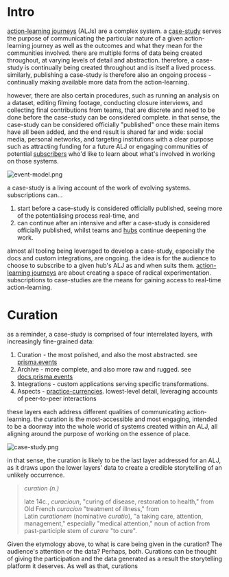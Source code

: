 # Intro
[action-learning journeys](/patterns/action-learning%20journeys.md) (ALJs) are a complex system. a [case-study](patterns/case-study.md) serves the purpose of communicating the particular nature of a given action-learning journey as well as the outcomes and what they mean for the communities involved. there are multiple forms of data being created throughout, at varying levels of detail and abstraction. therefore, a case-study is continually being created throughout and is itself a lived process. similarly, publishing a case-study is therefore also an ongoing process - continually making available more data from the action-learning.

however, there are also certain procedures, such as running an analysis on a dataset, editing filming footage, conducting closure interviews, and collecting final contributions from teams, that are discrete and need to be done before the case-study can be considered complete. in that sense, the case-study can be considered officially "published" once these main items have all been added, and the end result is shared far and wide: social media, personal networks, and targeting institutions with a clear purpose such as attracting funding for a future ALJ or engaging communities of potential [subscribers](processes/process-infrastructuring/subscribing.md) who'd like to learn about what's involved in working on those systems. 

![event-model.png](/event-model.png)

a case-study is a living account of the work of evolving systems. subscriptions can... 

1. start before a case-study is considered officially published, seeing more of the potentialising process real-time, and 
2. can continue after an intensive and after a case-study is considered officially published, whilst teams and [hubs](collaborators/communities%20of%20place/hubs.md) continue deepening the work. 

almost all tooling being leveraged to develop a case-study, especially the docs and custom integrations, are ongoing. the idea is for the audience to choose to subscribe to a given hub's ALJ as and when suits them. [action-learning journeys](patterns/action-learning%20journeys.md) are about creating a space of radical experimentation. subscriptions to case-studies are the means for gaining access to real-time action-learning. 
# Curation
as a reminder, a case-study is comprised of four interrelated layers, with increasingly fine-grained data:

1. Curation - the most polished, and also the most abstracted. see [prisma.events](https://www.prisma.events/action)
2. Archive - more complete, and also more raw and rugged. see [docs.prisma.events](https://docs.prisma.events)
3. Integrations - custom applications serving specific transformations.
4. Aspects - [practice-currencies](/processes/process-infrastructuring/practice-currencies). lowest-level detail, leveraging accounts of peer-to-peer interactions

these layers each address different qualities of communicating action-learning. the curation is the most-accessible and most engaging, intended to be a doorway into the whole world of systems created within an ALJ, all aligning around the purpose of working on the essence of place. 

![case-study.png](/case-study.png)

in that sense, the curation is likely to be the last layer addressed for an ALJ, as it draws upon the lower layers' data to create a credible storytelling of an unlikely occurrence. 

> *curation (n.)*
> 
> late 14c., _curacioun_, "curing of disease, restoration to health," from Old French _curacion_ "treatment of illness," from Latin _curationem_ (nominative _curatio_), "a taking care, attention, management," especially "medical attention," noun of action from past-participle stem of _curare_ "to cure".

Given the etymology above, to what is care being given in the curation? The audience's attention or the data? Perhaps, both. Curations can be thought of giving the participation and the data generated as a result the storytelling platform it deserves. As well as that, curations 